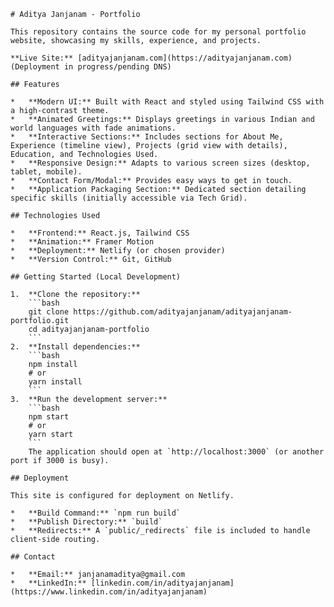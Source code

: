     # Aditya Janjanam - Portfolio

    This repository contains the source code for my personal portfolio website, showcasing my skills, experience, and projects.

    **Live Site:** [adityajanjanam.com](https://adityajanjanam.com) (Deployment in progress/pending DNS)

    ## Features

    *   **Modern UI:** Built with React and styled using Tailwind CSS with a high-contrast theme.
    *   **Animated Greetings:** Displays greetings in various Indian and world languages with fade animations.
    *   **Interactive Sections:** Includes sections for About Me, Experience (timeline view), Projects (grid view with details), Education, and Technologies Used.
    *   **Responsive Design:** Adapts to various screen sizes (desktop, tablet, mobile).
    *   **Contact Form/Modal:** Provides easy ways to get in touch.
    *   **Application Packaging Section:** Dedicated section detailing specific skills (initially accessible via Tech Grid).

    ## Technologies Used

    *   **Frontend:** React.js, Tailwind CSS
    *   **Animation:** Framer Motion
    *   **Deployment:** Netlify (or chosen provider)
    *   **Version Control:** Git, GitHub

    ## Getting Started (Local Development)

    1.  **Clone the repository:**
        ```bash
        git clone https://github.com/adityajanjanam/adityajanjanam-portfolio.git
        cd adityajanjanam-portfolio
        ```
    2.  **Install dependencies:**
        ```bash
        npm install 
        # or
        yarn install
        ```
    3.  **Run the development server:**
        ```bash
        npm start
        # or
        yarn start
        ```
        The application should open at `http://localhost:3000` (or another port if 3000 is busy).

    ## Deployment

    This site is configured for deployment on Netlify.

    *   **Build Command:** `npm run build`
    *   **Publish Directory:** `build`
    *   **Redirects:** A `public/_redirects` file is included to handle client-side routing.

    ## Contact

    *   **Email:** janjanamaditya@gmail.com
    *   **LinkedIn:** [linkedin.com/in/adityajanjanam](https://www.linkedin.com/in/adityajanjanam)
